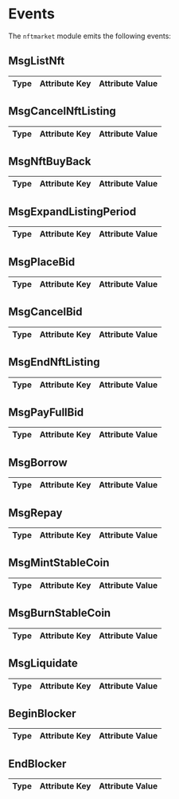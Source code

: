 <!--
order: 3
-->

# Events

The `nftmarket` module emits the following events:

## MsgListNft

| Type | Attribute Key | Attribute Value |
| ---- | ------------- | --------------- |

## MsgCancelNftListing

| Type | Attribute Key | Attribute Value |
| ---- | ------------- | --------------- |

## MsgNftBuyBack

| Type | Attribute Key | Attribute Value |
| ---- | ------------- | --------------- |

## MsgExpandListingPeriod

| Type | Attribute Key | Attribute Value |
| ---- | ------------- | --------------- |

## MsgPlaceBid

| Type | Attribute Key | Attribute Value |
| ---- | ------------- | --------------- |

## MsgCancelBid

| Type | Attribute Key | Attribute Value |
| ---- | ------------- | --------------- |

## MsgEndNftListing

| Type | Attribute Key | Attribute Value |
| ---- | ------------- | --------------- |

## MsgPayFullBid

| Type | Attribute Key | Attribute Value |
| ---- | ------------- | --------------- |

## MsgBorrow

| Type | Attribute Key | Attribute Value |
| ---- | ------------- | --------------- |

## MsgRepay

| Type | Attribute Key | Attribute Value |
| ---- | ------------- | --------------- |

## MsgMintStableCoin

| Type | Attribute Key | Attribute Value |
| ---- | ------------- | --------------- |

## MsgBurnStableCoin

| Type | Attribute Key | Attribute Value |
| ---- | ------------- | --------------- |

## MsgLiquidate

| Type | Attribute Key | Attribute Value |
| ---- | ------------- | --------------- |

## BeginBlocker

| Type | Attribute Key | Attribute Value |
| ---- | ------------- | --------------- |

## EndBlocker

| Type | Attribute Key | Attribute Value |
| ---- | ------------- | --------------- |
